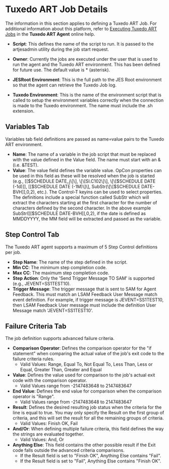 # Tuxedo ART Job Details

The information in this section applies to defining a Tuxedo ART Job.
For additional information about this platform, refer to [Executing Tuxedo ART
Jobs](https://help.smatechnologies.com/opcon/agents/tuxedo/latest/Files/Agents/Tuxedo-ART/Executing-Tuxedo-ART-Jobs.md)
 in the **Tuxedo ART Agent** online help.

- **Script**: This defines the name of the script to run. It is passed
    to the artjesadmin utility during the job start request.

- **Owner**: Currently the jobs are executed under the user that is
    used to run the agent and the Tuxedo ART environment. This has been
    defined for future use. The default value is \* (asterisk).

- **JESRoot Environment**: This is the full path to the JES Root
    environment so that the agent can retrieve the Tuxedo Job log.

- **Tuxedo Environment**: This is the name of the environment script
    that is called to setup the environment variables correctly when the
    connection is made to the Tuxedo environment. The name must include
    the .sh extension.

## Variables Tab

Variables tab field definitions are passed as name=value pairs to the
Tuxedo ART environment.

- **Name**: The name of a variable in the job script that must be
    replaced with the value defined in the Value field. The name must
    start with an & (i.e. &TEST).
- **Value**: The value field defines the variable value. OpCon
    properties can be used in this field as these will be resolved when
    the job is started (e.g., \[\[$SCHEDULE DATE_j\]\],     \[\[SI.C102\]\], \[\[$SCHEDULE DATE (-1d)\]\], \[\[$SCHEDULE DATE
    (-1M)\]\], SubStr(\[\[$SCHEDULE DATE-BVH\]\],0,2), etc.). The     Control-T keyins can be used to select properties. The definitions
    include a special function called SubStr which will extract the
    characters starting at the first character for the number of
    characters defined by the second character. In the above example
    SubStr(\[\[$SCHEDULE DATE-BVH\]\],0,2), if the date is defined as     MMDDYYYY, the MM field will be extracted and passed as the variable.

## Step Control Tab

The Tuxedo ART agent supports a maximum of 5 Step Control definitions per job.

- **Step Name**: The name of the step defined in the script.
- **Min CC**: The minimum step completion code.
- **Max CC**: The maximum step completion code.
- **Step Action**: Only the 'Send Trigger Message TO SAM' is
    supported (e.g., JEVENT=SS1TEST10).
- **Trigger Message**: The trigger message that is sent to SAM for
    Agent Feedback. This must match an LSAM Feedback User Message match
    event definition. For example, if trigger message is
    JEVENT=SS1TEST10, then LSAM Feedback User message must include the
    definition User Message match 'JEVENT=SS1TEST10'.

## Failure Criteria Tab

The job definition supports advanced failure criteria.

- **Comparison Operator**: Defines the comparison operator for the
    "if statement" when comparing the actual value of the job's exit
    code to the failure criteria rules.
  - Valid Values: Range, Equal To, Not Equal To, Less Than, Less or
        Equal, Greater Than, Greater and Equal
- **Value**: Defines the value used for comparison to the job's
    actual exit code with the comparison operator.
  - Valid Values range from -2147483648 to 2147483647
- **End Value**: Defines the end value for comparison when the
    comparison operator is "Range".
  - Valid Values range from -2147483648 to 2147483647
- **Result**: Defines the desired resulting job status when the
    criteria for the line is equal to true. You may only specify the
    Result on the first group of criteria, and this will set the result
    for all the remaining groups of criteria.
  - Valid Values: Finish OK, Fail
- **And/Or**: When defining multiple failure criteria, this field
    defines the way the strings are evaluated together.
  - Valid Values: And, Or
- **Anything Else**: This field contains the other possible result if
    the Exit code falls outside the advanced criteria comparisons.
  - If the Result field is set to "Finish OK", Anything Else
        contains "Fail".
  - If the Result field is set to "Fail", Anything Else contains
        "Finish OK".

